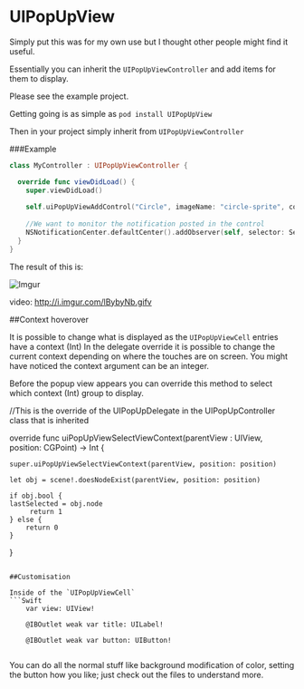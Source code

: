 # UIPopUpView

Simply put this was for my own use but I thought other people might find it useful.

Essentially you can inherit the `UIPopUpViewController` and add items for them to display.

Please see the example project.

Getting going is as simple as `pod install UIPopUpView`

Then in your project simply inherit from `UIPopUpViewController`

###Example

```Swift
class MyController : UIPopUpViewController {

  override func viewDidLoad() {
    super.viewDidLoad()
    
    self.uiPopUpViewAddControl("Circle", imageName: "circle-sprite", context:0, eventName: "uiPopUpAPressed")
        
    //We want to monitor the notification posted in the control
    NSNotificationCenter.defaultCenter().addObserver(self, selector: Selector("uiPopUpAPressed"), name: "uiPopUpAPressed", object: nil)
  }
}

```

The result of this is:

![Imgur](http://i.imgur.com/MVixtWy.png?1)

video: http://i.imgur.com/lBybyNb.gifv



##Context hoverover

It is possible to change what is displayed as the `UIPopUpViewCell` entries have a context (Int)
In the delegate override it is possible to change the current context depending on where the touches are on screen. You might have noticed the context argument can be an integer.

Before the popup view appears you can override this method to select which context (Int) group to display.

//This is the override of the UIPopUpDelegate in the UIPopUpController class that is inherited

override func uiPopUpViewSelectViewContext(parentView : UIView, position: CGPoint) -> Int {
      
    super.uiPopUpViewSelectViewContext(parentView, position: position)
    
    let obj = scene!.doesNodeExist(parentView, position: position)
          
    if obj.bool {
    lastSelected = obj.node
         return 1
    } else {
        return 0
    }
}
```

##Customisation

Inside of the `UIPopUpViewCell`
```Swift
    var view: UIView!
    
    @IBOutlet weak var title: UILabel!
    
    @IBOutlet weak var button: UIButton!
    
```
You can do all the normal stuff like background modification of color, setting the button how you like; just check out the files to understand more.
